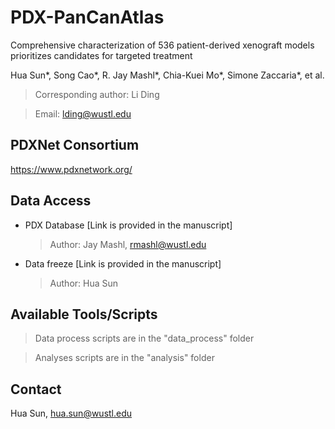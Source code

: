 # PDX-PanCanAtlas #

Comprehensive characterization of 536 patient-derived xenograft models prioritizes candidates for targeted treatment

Hua Sun*, Song Cao*, R. Jay Mashl*, Chia-Kuei Mo*, Simone Zaccaria*, et al.

> Corresponding author: Li Ding

> Email: <lding@wustl.edu>




## PDXNet Consortium

<https://www.pdxnetwork.org/>



## Data Access

* PDX Database [Link is provided in the manuscript]
  
  > Author: Jay Mashl, <rmashl@wustl.edu>

* Data freeze [Link is provided in the manuscript]

  > Author: Hua Sun



## Available Tools/Scripts

> Data process scripts are in the "data_process" folder

> Analyses scripts are in the "analysis" folder



Contact
-------------
Hua Sun, <hua.sun@wustl.edu>

